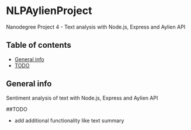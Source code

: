 # NLPAylienProject
Nanodegree Project 4 - Text analysis with Node.js, Express and Aylien API

## Table of contents
* [General info](#general-info)
* [TODO](#to-do)

## General info
Sentiment analysis of text with Node.js, Express and Aylien API

##TODO
- add additional functionality like text summary


